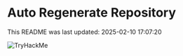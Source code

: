 # Auto Regenerate Repository

This README was last updated: 2025-02-10 17:07:20

 ![TryHackMe](https://tryhackme.com/badge/533634)